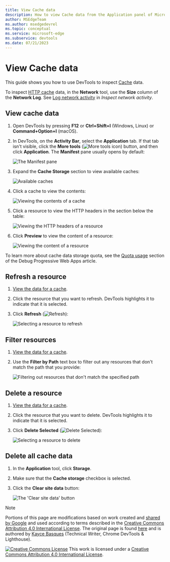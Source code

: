 ```yaml
---
title: View Cache data
description: How to view Cache data from the Application panel of Microsoft Edge DevTools.
author: MSEdgeTeam
ms.author: msedgedevrel
ms.topic: conceptual
ms.service: microsoft-edge
ms.subservice: devtools
ms.date: 07/21/2023
---
```

<!-- Copyright Kayce Basques

   Licensed under the Apache License, Version 2.0 (the "License");
   you may not use this file except in compliance with the License.
   You may obtain a copy of the License at

       https://www.apache.org/licenses/LICENSE-2.0

   Unless required by applicable law or agreed to in writing, software
   distributed under the License is distributed on an "AS IS" BASIS,
   WITHOUT WARRANTIES OR CONDITIONS OF ANY KIND, either express or implied.
   See the License for the specific language governing permissions and
   limitations under the License.  -->
# View Cache data

This guide shows you how to use DevTools to inspect [Cache](https://developer.mozilla.org/docs/Web/API/Cache) data.

To inspect [HTTP cache](https://developer.mozilla.org/docs/Web/HTTP/Caching) data, in the **Network** tool, use the **Size** column of the **Network Log**.  See [Log network activity](../network/index.md#log-network-activity) in _Inspect network activity_.


<!-- ====================================================================== -->
## View cache data

1. Open DevTools by pressing **F12** or **Ctrl+Shift+I** (Windows, Linux) or **Command+Option+I** (macOS).

1. In DevTools, on the **Activity Bar**, select the **Application** tab.  If that tab isn't visible, click the **More tools** (![More tools icon](./cache-images/more-tools-icon.png)) button, and then click **Application**. The **Manifest** pane usually opens by default:

   ![The Manifest pane](./cache-images/storage-application-manifest.png)

1. Expand the **Cache Storage** section to view available caches:

   ![Available caches](./cache-images/storage-application-cache-storage.png)

1. Click a cache to view the contents:

   ![Viewing the contents of a cache](./cache-images/domain-root-headers.png)

1. Click a resource to view the HTTP headers in the section below the table:

   ![Viewing the HTTP headers of a resource](./cache-images/index-headers.png)

1. Click **Preview** to view the content of a resource:

   ![Viewing the content of a resource](./cache-images/domain-js-preview.png)

To learn more about cache data storage quota, see the [Quota usage](../progressive-web-apps/index.md#quota-usage) section of the Debug Progressive Web Apps article.


<!-- ====================================================================== -->
## Refresh a resource

1. [View the data for a cache](#view-cache-data).

1. Click the resource that you want to refresh. DevTools highlights it to indicate that it is selected.

1. Click **Refresh** (![Refresh](./cache-images/refresh-icon.png)):

   ![Selecting a resource to refresh](./cache-images/domain-refresh.png)


<!-- ====================================================================== -->
## Filter resources

1. [View the data for a cache](#view-cache-data).

1. Use the **Filter by Path** text box to filter out any resources that don't match the path that you provide:

   ![Filtering out resources that don't match the specified path](./cache-images/filter.png)


<!-- ====================================================================== -->
## Delete a resource

1. [View the data for a cache](#view-cache-data).

1. Click the resource that you want to delete.  DevTools highlights it to indicate that it is selected.

1. Click **Delete Selected** (![Delete Selected](./cache-images/delete-icon.png)):
   
   ![Selecting a resource to delete](./cache-images/delete-selected.png)


<!-- ====================================================================== -->
## Delete all cache data

1. In the **Application** tool, click **Storage**.

1. Make sure that the **Cache storage** checkbox is selected.

1. Click the **Clear site data** button:

   ![The 'Clear site data' button](./cache-images/cache-storage-checkbox-clear-site-data-button.png)


<!-- ====================================================================== -->
> [!NOTE]
> Portions of this page are modifications based on work created and [shared by Google](https://developers.google.com/terms/site-policies) and used according to terms described in the [Creative Commons Attribution 4.0 International License](https://creativecommons.org/licenses/by/4.0).
> The original page is found [here](https://developer.chrome.com/docs/devtools/storage/cache/) and is authored by [Kayce Basques](https://developers.google.com/web/resources/contributors#kayce-basques) (Technical Writer, Chrome DevTools \& Lighthouse).

[![Creative Commons License](../../media/cc-logo/88x31.png)](https://creativecommons.org/licenses/by/4.0)
This work is licensed under a [Creative Commons Attribution 4.0 International License](https://creativecommons.org/licenses/by/4.0).
